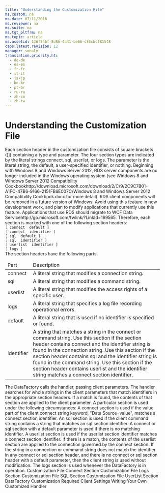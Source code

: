 ```yaml
---
title: "Understanding the Customization File"
ms.custom: na
ms.date: 07/11/2016
ms.reviewer: na
ms.suite: na
ms.tgt_pltfrm: na
ms.topic: article
ms.assetid: 136f74bf-8d86-4a41-be66-c86cbcf81548
caps.latest.revision: 12
manager: sonalm
translation.priority.ht: 
  - de-de
  - es-es
  - fr-fr
  - it-it
  - ja-jp
  - ko-kr
  - pt-br
  - ru-ru
  - zh-cn
  - zh-tw
---
```

# Understanding the Customization File
<?xml version="1.0" encoding="utf-8"?>
<developerReferenceWithoutSyntaxDocument xmlns="http://ddue.schemas.microsoft.com/authoring/2003/5" xmlns:xlink="http://www.w3.org/1999/xlink" xmlns:xsi="http://www.w3.org/2001/XMLSchema-instance" xsi:schemaLocation="http://ddue.schemas.microsoft.com/authoring/2003/5 http://dduestorage.blob.core.windows.net/ddueschema/developer.xsd">
  <introduction>
    <para>Each section header in the customization file consists of square brackets (<legacyBold>[]</legacyBold>) containing a type and parameter. The four section types are indicated by the literal strings <legacyBold>connect</legacyBold>, <legacyBold>sql</legacyBold>, <legacyBold>userlist</legacyBold>, or <legacyBold>logs</legacyBold>. The parameter is the literal string, the default, a user-specified identifier, or nothing.</para>
    <alert class="important">
      <para>Beginning with Windows 8 and Windows Server 2012, RDS server components are no longer included in the Windows operating system (see Windows 8 and <externalLink><linkText>Windows Server 2012 Compatibility Cookbook</linkText><linkUri>http://download.microsoft.com/download/2/C/9/2C9C7B01-A1FC-47B6-9166-2151FB6E007C/Windows 8 and Windows Server 2012 Compatibility Cookbook.docx</linkUri></externalLink> for more detail). RDS client components will be removed in a future version of Windows. Avoid using this feature in new development work, and plan to modify applications that currently use this feature. Applications that use RDS should migrate to <externalLink><linkText>WCF Data Service</linkText><linkUri>http://go.microsoft.com/fwlink/?LinkId=199565</linkUri></externalLink>.</para>
    </alert>
    <para>Therefore, each section is marked with one of the following section headers: </para>
    <code>
<codeFeaturedElement>[ connect</codeFeaturedElement>  <codeFeaturedElement>default ]</codeFeaturedElement>
<codeFeaturedElement>[ connect  </codeFeaturedElement><legacyItalic>identifier </legacyItalic><codeFeaturedElement>]</codeFeaturedElement>
<codeFeaturedElement>[ sql  default ]</codeFeaturedElement>
<codeFeaturedElement>[ sql  </codeFeaturedElement><legacyItalic>identifier </legacyItalic><codeFeaturedElement>]</codeFeaturedElement>
<codeFeaturedElement>[ userlist  </codeFeaturedElement><legacyItalic>identifier </legacyItalic><codeFeaturedElement>]</codeFeaturedElement>
<codeFeaturedElement>[ logs ]</codeFeaturedElement>
</code>
    <para>The section headers have the following parts.</para>
    <table xmlns:caps="http://schemas.microsoft.com/build/caps/2013/11">
      <thead>
        <tr>
          <TD>
            <para>Part</para>
          </TD>
          <TD>
            <para>Description</para>
          </TD>
        </tr>
      </thead>
      <tbody>
        <tr>
          <TD>
            <para>               <legacyBold>connect</legacyBold>             </para>
          </TD>
          <TD>
            <para>A literal string that modifies a connection string.</para>
          </TD>
        </tr>
        <tr>
          <TD>
            <para>               <legacyBold>sql</legacyBold>             </para>
          </TD>
          <TD>
            <para>A literal string that modifies a command string.</para>
          </TD>
        </tr>
        <tr>
          <TD>
            <para>               <legacyBold>userlist</legacyBold>             </para>
          </TD>
          <TD>
            <para>A literal string that modifies the access rights of a specific user.</para>
          </TD>
        </tr>
        <tr>
          <TD>
            <para>               <legacyBold>logs</legacyBold>             </para>
          </TD>
          <TD>
            <para>A literal string that specifies a log file recording operational errors.</para>
          </TD>
        </tr>
        <tr>
          <TD>
            <para>               <legacyBold>default</legacyBold>             </para>
          </TD>
          <TD>
            <para>A literal string that is used if no identifier is specified or found.</para>
          </TD>
        </tr>
        <tr>
          <TD>
            <para>               <legacyItalic>identifier</legacyItalic>             </para>
          </TD>
          <TD>
            <para>A string that matches a string in the <legacyBold>connect</legacyBold> or <legacyBold>command</legacyBold> string.</para>
            <list class="bullet">
              <listItem>
                <para>Use this section if the section header contains <legacyBold>connect</legacyBold> and the identifier string is found in the connection string.</para>
              </listItem>
              <listItem>
                <para>Use this section if the section header contains <legacyBold>sql</legacyBold> and the identifier string is found in the command string.</para>
              </listItem>
              <listItem>
                <para>Use this section if the section header contains <legacyBold>userlist</legacyBold> and the identifier string matches a <legacyBold>connect</legacyBold> section identifier. </para>
              </listItem>
            </list>
          </TD>
        </tr>
      </tbody>
    </table>
    <para>The <legacyBold>DataFactory</legacyBold> calls the handler, passing client parameters. The handler searches for whole strings in the client parameters that match identifiers in the appropriate section headers. If a match is found, the contents of that section are applied to the client parameter.</para>
    <para>A particular section is used under the following circumstances:  </para>
    <list class="bullet">
      <listItem>
        <para>A <legacyBold>connect</legacyBold> section is used if the value part of the client connect string keyword, "<legacyBold>Data Source=</legacyBold><legacyItalic>value</legacyItalic>", matches a <legacyBold>connect</legacyBold> section identifier<legacyItalic>.</legacyItalic></para>
      </listItem>
      <listItem>
        <para>An <legacyBold>sql</legacyBold> section is used if the client command string contains a string that matches an <legacyBold>sql</legacyBold> section identifier.</para>
      </listItem>
      <listItem>
        <para>A <legacyBold>connect</legacyBold> or <legacyBold>sql</legacyBold> section with a default parameter is used if there is no matching identifier.</para>
      </listItem>
      <listItem>
        <para>A <legacyBold>userlist</legacyBold> section is used if the <legacyBold>userlist</legacyBold> section identifier matches a <legacyBold>connect</legacyBold> section identifier. If there is a match, the contents of the <legacyBold>userlist</legacyBold> section are applied to the connection governed by the <legacyBold>connect</legacyBold> section.</para>
      </listItem>
      <listItem>
        <para>If the string in a connection or command string does not match the identifier in any <legacyBold>connect</legacyBold> or <legacyBold>sql</legacyBold> section header, and there is no <legacyBold>connect</legacyBold> or <legacyBold>sql</legacyBold> section header with a default parameter, then the client string is used without modification.</para>
      </listItem>
      <listItem>
        <para>The <legacyBold>logs</legacyBold> section is used whenever the <legacyBold>DataFactory</legacyBold> is in operation.</para>
      </listItem>
    </list>
  </introduction>
  <relatedTopics>
<link xlink:href="d50eb3cc-a822-486f-b80b-65bb50547ecd">Customization File Connect Section</link>
<link xlink:href="a368e264-865c-41ee-be00-d9097255c2ea">Customization File Logs Section</link>
<link xlink:href="e65c2871-9986-44ff-b8b7-7f5eda91b3fa">Customization File SQL Section</link>
<link xlink:href="42e8ec20-eaac-4a95-8cb8-4bba93a75bcb">Customization File UserList Section</link>
<link xlink:href="86d77985-a0d0-405a-8587-c85a20540a0e">DataFactory Customization</link>
<link xlink:href="e776b4e3-fcc4-4bfb-a7e8-5ffae1d83833">Required Client Settings</link>
<link xlink:href="d447712a-e123-47b5-a3a4-5d366cfe8d72">Writing Your Own Customized Handler</link>
</relatedTopics>
</developerReferenceWithoutSyntaxDocument>